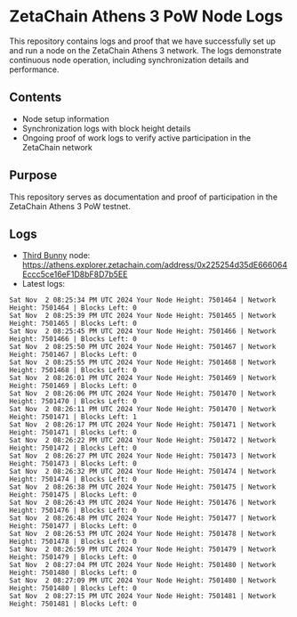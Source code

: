 # ZetaChain Athens 3 PoW Node Logs
This repository contains logs and proof that we have successfully set up and run a node on the ZetaChain Athens 3 network. The logs demonstrate continuous node operation, including synchronization details and performance.

## Contents
- Node setup information
- Synchronization logs with block height details
- Ongoing proof of work logs to verify active participation in the ZetaChain network

## Purpose
This repository serves as documentation and proof of participation in the ZetaChain Athens 3 PoW testnet.

## Logs

- [Third Bunny](https://thirdbunny.xyz/) node: https://athens.explorer.zetachain.com/address/0x225254d35dE666064Eccc5ce16eF1D8bF8D7b5EE
- Latest logs:
```
Sat Nov  2 08:25:34 PM UTC 2024 Your Node Height: 7501464 | Network Height: 7501464 | Blocks Left: 0
Sat Nov  2 08:25:39 PM UTC 2024 Your Node Height: 7501465 | Network Height: 7501465 | Blocks Left: 0
Sat Nov  2 08:25:45 PM UTC 2024 Your Node Height: 7501466 | Network Height: 7501466 | Blocks Left: 0
Sat Nov  2 08:25:50 PM UTC 2024 Your Node Height: 7501467 | Network Height: 7501467 | Blocks Left: 0
Sat Nov  2 08:25:55 PM UTC 2024 Your Node Height: 7501468 | Network Height: 7501468 | Blocks Left: 0
Sat Nov  2 08:26:01 PM UTC 2024 Your Node Height: 7501469 | Network Height: 7501469 | Blocks Left: 0
Sat Nov  2 08:26:06 PM UTC 2024 Your Node Height: 7501470 | Network Height: 7501470 | Blocks Left: 0
Sat Nov  2 08:26:11 PM UTC 2024 Your Node Height: 7501470 | Network Height: 7501471 | Blocks Left: 1
Sat Nov  2 08:26:17 PM UTC 2024 Your Node Height: 7501471 | Network Height: 7501471 | Blocks Left: 0
Sat Nov  2 08:26:22 PM UTC 2024 Your Node Height: 7501472 | Network Height: 7501472 | Blocks Left: 0
Sat Nov  2 08:26:27 PM UTC 2024 Your Node Height: 7501473 | Network Height: 7501473 | Blocks Left: 0
Sat Nov  2 08:26:32 PM UTC 2024 Your Node Height: 7501474 | Network Height: 7501474 | Blocks Left: 0
Sat Nov  2 08:26:38 PM UTC 2024 Your Node Height: 7501475 | Network Height: 7501475 | Blocks Left: 0
Sat Nov  2 08:26:43 PM UTC 2024 Your Node Height: 7501476 | Network Height: 7501476 | Blocks Left: 0
Sat Nov  2 08:26:48 PM UTC 2024 Your Node Height: 7501477 | Network Height: 7501477 | Blocks Left: 0
Sat Nov  2 08:26:53 PM UTC 2024 Your Node Height: 7501478 | Network Height: 7501478 | Blocks Left: 0
Sat Nov  2 08:26:59 PM UTC 2024 Your Node Height: 7501479 | Network Height: 7501479 | Blocks Left: 0
Sat Nov  2 08:27:04 PM UTC 2024 Your Node Height: 7501480 | Network Height: 7501480 | Blocks Left: 0
Sat Nov  2 08:27:09 PM UTC 2024 Your Node Height: 7501480 | Network Height: 7501480 | Blocks Left: 0
Sat Nov  2 08:27:15 PM UTC 2024 Your Node Height: 7501481 | Network Height: 7501481 | Blocks Left: 0
```
